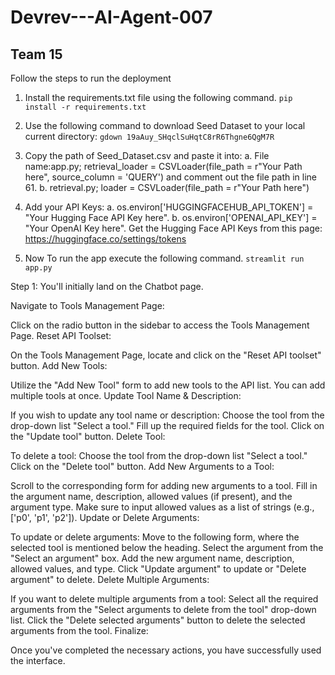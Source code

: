 # Devrev---AI-Agent-007
## Team 15

Follow the steps to run the deployment
1. Install the requirements.txt file using the following command.
`pip install -r requirements.txt`
2. Use the following command to download Seed Dataset to your local current directory:
   `gdown 19aAuy_SHqclSuHqtC8rR6Thgne6QgM7R`
3. Copy the path of Seed_Dataset.csv and paste it into:
   a. File name:app.py; retrieval_loader = CSVLoader(file_path = r"Your Path here", source_column = 'QUERY') and comment out the file path in line 61.
   b. retrieval.py; loader = CSVLoader(file_path = r"Your Path here")
   
4. Add your API Keys:
   a. os.environ['HUGGINGFACEHUB_API_TOKEN'] = "Your Hugging Face API Key here".
   b. os.environ['OPENAI_API_KEY'] = "Your OpenAI Key here".
   Get the Hugging Face API Keys from this page: https://huggingface.co/settings/tokens
   
5. Now To run the app execute the following command.
`streamlit run app.py`


Step 1: You'll initially land on the Chatbot page.

Navigate to Tools Management Page:

Click on the radio button in the sidebar to access the Tools Management Page.
Reset API Toolset:

On the Tools Management Page, locate and click on the "Reset API toolset" button.
Add New Tools:

Utilize the "Add New Tool" form to add new tools to the API list.
You can add multiple tools at once.
Update Tool Name & Description:

If you wish to update any tool name or description:
Choose the tool from the drop-down list "Select a tool."
Fill up the required fields for the tool.
Click on the "Update tool" button.
Delete Tool:

To delete a tool:
Choose the tool from the drop-down list "Select a tool."
Click on the "Delete tool" button.
Add New Arguments to a Tool:

Scroll to the corresponding form for adding new arguments to a tool.
Fill in the argument name, description, allowed values (if present), and the argument type.
Make sure to input allowed values as a list of strings (e.g., ['p0', 'p1', 'p2']).
Update or Delete Arguments:

To update or delete arguments:
Move to the following form, where the selected tool is mentioned below the heading.
Select the argument from the "Select an argument" box.
Add the new argument name, description, allowed values, and type.
Click "Update argument" to update or "Delete argument" to delete.
Delete Multiple Arguments:

If you want to delete multiple arguments from a tool:
Select all the required arguments from the "Select arguments to delete from the tool" drop-down list.
Click the "Delete selected arguments" button to delete the selected arguments from the tool.
Finalize:

Once you've completed the necessary actions, you have successfully used the interface.
